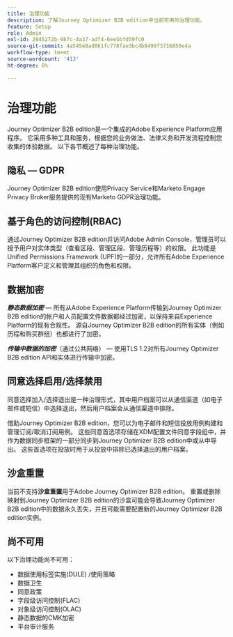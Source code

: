 ```yaml
---
title: 治理功能
description: 了解Journey Optimizer B2B edition中当前可用的治理功能。
feature: Setup
role: Admin
exl-id: 2845272b-987c-4a37-adf4-6ee5bfd59fc0
source-git-commit: 4a54548ad061fc778fae3bc4b8499f3716850e4a
workflow-type: tm+mt
source-wordcount: '413'
ht-degree: 0%

---
```


# 治理功能

Journey Optimizer B2B edition是一个集成的Adobe Experience Platform应用程序。 它采用多种工具和服务，根据您的业务做法、法律义务和开发流程控制您收集的体验数据。 以下各节概述了每种治理功能。

## 隐私 — GDPR

Journey Optimizer B2B edition使用Privacy Service和Marketo Engage Privacy Broker服务提供的现有Marketo GDPR治理功能。

## 基于角色的访问控制(RBAC)

通过Journey Optimizer B2B edition并访问Adobe Admin Console，管理员可以授予用户对实体类型（查看区段、管理区段、管理历程等）的权限。 此功能是Unified Permissions Framework (UPF)的一部分，允许所有Adobe Experience Platform客户定义和管理其组织的角色和权限。

## 数据加密

**_静态数据加密_** — 所有从Adobe Experience Platform传输到Journey Optimizer B2B edition的帐户和人员配置文件数据都经过加密，以保持来自Experience Platform的现有合规性。 源自Journey Optimizer B2B edition的所有实体（例如历程和购买群组）也都进行了加密。

**_传输中数据的加密_**（通过公共网络） — 使用TLS 1.2对所有Journey Optimizer B2B edition API和实体进行传输中加密。

## 同意选择启用/选择禁用

同意选择加入/选择退出是一种治理形式，其中用户档案可以从通信渠道（如电子邮件或短信）中选择退出，然后用户档案会从通信渠道中排除。

借助Journey Optimizer B2B edition，您可以为电子邮件和短信投放用例构建和管理订阅/取消订阅用例。 这些同意首选项存储在XDM配置文件同意字段组中，并作为数据同步框架的一部分同步到Journey Optimizer B2B edition中或从中导出。 这些首选项在投放时用于从投放中排除已选择退出的用户档案。

## 沙盒重置

当前不支持&#x200B;**沙盒重置**&#x200B;用于Adobe Journey Optimizer B2B edition。 重置或删除映射到Journey Optimizer B2B edition的沙盒可能会导致Journey Optimizer B2B edition中的数据永久丢失，并且可能需要配置新的Journey Optimizer B2B edition实例。

## 尚不可用

以下治理功能尚不可用：

* 数据使用标签实施(DULE) /使用策略
* 数据卫生
* 同意政策
* 字段级访问控制(FLAC)
* 对象级访问控制(OLAC)
* 静态数据的CMK加密
* 平台审计服务
